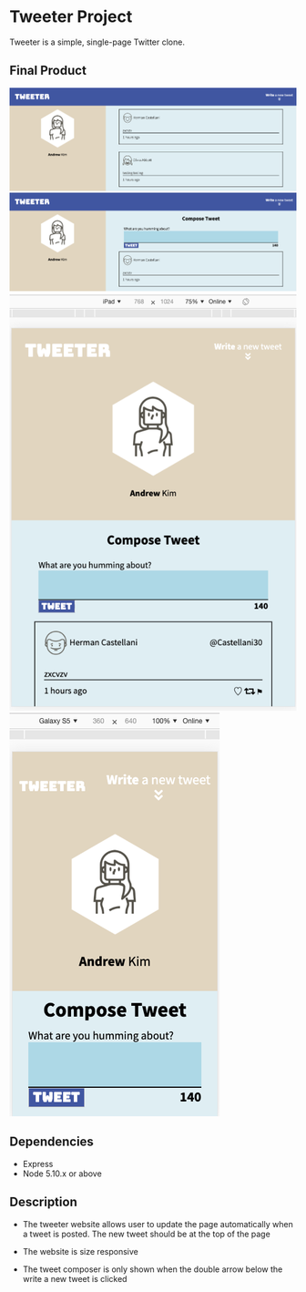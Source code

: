 # Tweeter Project

Tweeter is a simple, single-page Twitter clone.

## Final Product
!["Screenshot of desktop default view"](https://github.com/Kimwj0318/tweeter/blob/master/docs/Desktop-default-view.png)
!["Screenshot of desktop tweetbox view"](https://github.com/Kimwj0318/tweeter/blob/master/docs/Desktop-tweetBox-view.png)
!["Screenshot of tablet default view"](https://github.com/Kimwj0318/tweeter/blob/master/docs/iPad-default-view.png)
!["Screenshot of smartphone default view"](https://github.com/Kimwj0318/tweeter/blob/master/docs/Smartphone-default-view.png)
## Dependencies

- Express
- Node 5.10.x or above


## Description
- The tweeter website allows user to update the page automatically when a tweet is posted. The new tweet should be at the top of the page

- The website is size responsive

- The tweet composer is only shown when the double arrow below the write a new tweet is clicked 